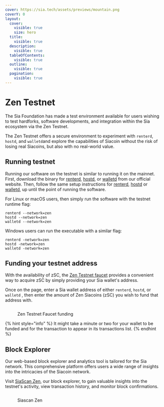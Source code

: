 ```yaml
---
cover: https://sia.tech/assets/previews/mountain.png
coverY: 0
layout:
  cover:
    visible: true
    size: hero
  title:
    visible: true
  description:
    visible: true
  tableOfContents:
    visible: true
  outline:
    visible: true
  pagination:
    visible: true
---
```


# Zen Testnet

The Sia Foundation has made a test environment available for users wishing to test hardforks, software developments, and integration within the Sia ecosystem via the Zen Testnet.

The Zen Testnet offers a secure environment to experiment with `renterd`, `hostd`, and `walletd`and explore the capabilities of Siacoin without the risk of losing real Siacoins, but also with no real-world value.&#x20;

## Running testnet

Running our software on the testnet is similar to running it on the mainnet. First, download the binary for [renterd](https://sia.tech/rent), [hostd](https://sia.tech/host), or [walletd](https://sia.tech/wallet) from our official website. Then, follow the same setup instructions for [renterd](../renting/setting-up-renterd/), [hostd](../hosting/setting-up-hostd/) or [walletd](../wallet/setting-up-walletd/), up until the point of running the software.

For Linux or macOS users, then simply run the software with the testnet runtime flag:

```
renterd --network=zen
hostd --network=zen
walletd --network=zen
```

Windows users can run the executable with a similar flag:

```
renterd -network=zen
hostd -network=zen
walletd -network=zen
```

## Funding your testnet address

With the availability of zSC, the [Zen Testnet faucet](https://zen.siascan.com/faucet) provides a convenient way to acquire zSC by simply providing your Sia wallet's address.

Once on the page, enter a Sia wallet address of either  `renterd`, `hostd`, or `walletd` , then enter the amount of Zen Siacoins (zSC) you wish to fund that address with.&#x20;

<figure><img src="../.gitbook/assets/zen faucet funding.png" alt=""><figcaption><p>Zen Testnet Faucet funding</p></figcaption></figure>

{% hint style="info" %}
It might take a minute or two for your wallet to be funded and for the transaction to appear in its transactions list.
{% endhint %}

## Block Explorer&#x20;

Our web-based block explorer and analytics tool is tailored for the Sia network. This comprehensive platform offers users a wide range of insights into the intricacies of the Siacoin network.&#x20;

Visit [SiaScan Zen](https://zen.siascan.com), our block explorer, to gain valuable insights into the testnet's activity, view transaction history, and monitor block confirmations.&#x20;

<figure><img src="../.gitbook/assets/siascan.png" alt=""><figcaption><p>Siascan Zen</p></figcaption></figure>

